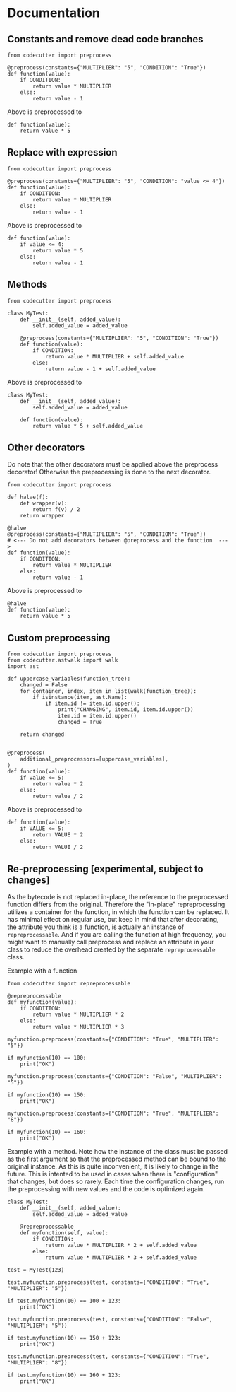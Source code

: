 # Documentation

## Constants and remove dead code branches

```python3
from codecutter import preprocess

@preprocess(constants={"MULTIPLIER": "5", "CONDITION": "True"})
def function(value):
    if CONDITION:
        return value * MULTIPLIER
    else:
        return value - 1
```

Above is preprocessed to

```python3
def function(value):
    return value * 5
```

## Replace with expression

```python3
from codecutter import preprocess

@preprocess(constants={"MULTIPLIER": "5", "CONDITION": "value <= 4"})
def function(value):
    if CONDITION:
        return value * MULTIPLIER
    else:
        return value - 1
```

Above is preprocessed to

```python3
def function(value):
    if value <= 4:
        return value * 5
    else:
        return value - 1
```

## Methods

```python3
from codecutter import preprocess

class MyTest:
    def __init__(self, added_value):
        self.added_value = added_value

    @preprocess(constants={"MULTIPLIER": "5", "CONDITION": "True"})
    def function(value):
        if CONDITION:
            return value * MULTIPLIER + self.added_value
        else:
            return value - 1 + self.added_value
```

Above is preprocessed to

```python3
class MyTest:
    def __init__(self, added_value):
        self.added_value = added_value

    def function(value):
        return value * 5 + self.added_value
```

## Other decorators

Do note that the other decorators must be applied above the preprocess
decorator! Otherwise the preprocessing is done to the next decorator.

```python3
from codecutter import preprocess

def halve(f):
    def wrapper(v):
        return f(v) / 2
    return wrapper

@halve
@preprocess(constants={"MULTIPLIER": "5", "CONDITION": "True"})
# <--- Do not add decorators between @preprocess and the function  --->
def function(value):
    if CONDITION:
        return value * MULTIPLIER
    else:
        return value - 1
```

Above is preprocessed to

```python3
@halve
def function(value):
    return value * 5
```

## Custom preprocessing

```python3
from codecutter import preprocess
from codecutter.astwalk import walk
import ast

def uppercase_variables(function_tree):
    changed = False
    for container, index, item in list(walk(function_tree)):
        if isinstance(item, ast.Name):
            if item.id != item.id.upper():
                print("CHANGING", item.id, item.id.upper())
                item.id = item.id.upper()
                changed = True

    return changed


@preprocess(
    additional_preprocessors=[uppercase_variables],
)
def function(value):
    if value <= 5:
        return value * 2
    else:
        return value / 2
```

Above is preprocessed to

```python3
def function(value):
    if VALUE <= 5:
        return VALUE * 2
    else:
        return VALUE / 2
```

## Re-preprocessing [experimental, subject to changes]

As the bytecode is not replaced in-place, the reference to the preprocessed
function differs from the original. Therefore the "in-place" repreprocessing
utilizes a container for the function, in which the function can be replaced.
It has minimal effect on regular use, but keep in mind that after decorating,
the attribute you think is a function, is actually an instance of
`repreprocessable`. And if you are calling the function at high frequency, you
might want to manually call preprocess and replace an attribute in your class
to reduce the overhead created by the separate `repreprocessable` class.

Example with a function

```python3
from codecutter import repreprocessable

@repreprocessable
def myfunction(value):
    if CONDITION:
        return value * MULTIPLIER * 2
    else:
        return value * MULTIPLIER * 3

myfunction.preprocess(constants={"CONDITION": "True", "MULTIPLIER": "5"})

if myfunction(10) == 100:
    print("OK")

myfunction.preprocess(constants={"CONDITION": "False", "MULTIPLIER": "5"})

if myfunction(10) == 150:
    print("OK")

myfunction.preprocess(constants={"CONDITION": "True", "MULTIPLIER": "8"})

if myfunction(10) == 160:
    print("OK")
```

Example with a method. Note how the instance of the class must be passed as the
first argument so that the preprocessed method can be bound to the original
instance. As this is quite inconvenient, it is likely to change in the future.
This is intented to be used in cases when there is "configuration" that changes,
but does so rarely. Each time the configuration changes, run the preprocessing
with new values and the code is optimized again.

```python3
class MyTest:
    def __init__(self, added_value):
        self.added_value = added_value

    @repreprocessable
    def myfunction(self, value):
        if CONDITION:
            return value * MULTIPLIER * 2 + self.added_value
        else:
            return value * MULTIPLIER * 3 + self.added_value

test = MyTest(123)

test.myfunction.preprocess(test, constants={"CONDITION": "True", "MULTIPLIER": "5"})

if test.myfunction(10) == 100 + 123:
    print("OK")

test.myfunction.preprocess(test, constants={"CONDITION": "False", "MULTIPLIER": "5"})

if test.myfunction(10) == 150 + 123:
    print("OK")

test.myfunction.preprocess(test, constants={"CONDITION": "True", "MULTIPLIER": "8"})

if test.myfunction(10) == 160 + 123:
    print("OK")
```
